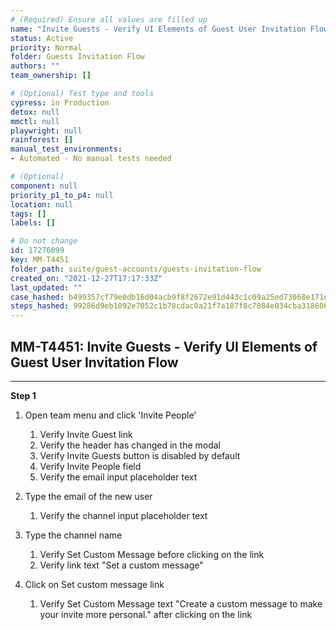 ```yaml
---
# (Required) Ensure all values are filled up
name: "Invite Guests - Verify UI Elements of Guest User Invitation Flow"
status: Active
priority: Normal
folder: Guests Invitation Flow
authors: ""
team_ownership: []

# (Optional) Test type and tools
cypress: in Production
detox: null
mmctl: null
playwright: null
rainforest: []
manual_test_environments: 
- Automated - No manual tests needed

# (Optional)
component: null
priority_p1_to_p4: null
location: null
tags: []
labels: []

# Do not change
id: 17276099
key: MM-T4451
folder_path: suite/guest-accounts/guests-invitation-flow
created_on: "2021-12-27T17:17:33Z"
last_updated: ""
case_hashed: b499357cf79e0db16d04acb9f8f2672e91d443c1c09a25ed73068e171de7acbe60a01c7b84fd65db0f1065776d684435
steps_hashed: 99286d9eb1092e7052c1b78cdac0a21f7a187f8c7084e034cba31860667fda3b1302ecc0ee266af8fae08eb50a6d682f
---
```


## MM-T4451: Invite Guests - Verify UI Elements of Guest User Invitation Flow

---

**Step 1**

1. Open team menu and click 'Invite People'

   1. Verify Invite Guest link
   2. Verify the header has changed in the modal
   3. Verify Invite Guests button is disabled by default
   4. Verify Invite People field
   5. Verify the email input placeholder text

2. Type the email of the new user

   1. Verify the channel input placeholder text

3. Type the channel name

   1. Verify Set Custom Message before clicking on the link
   2. Verify link text "Set a custom message"

4. Click on Set custom message link

   1. Verify Set Custom Message text "Create a custom message to make your invite more personal." after clicking on the link
